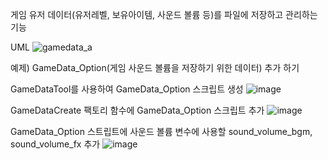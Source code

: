 게임 유저 데이터(유저레벨, 보유아이템, 사운드 볼륨 등)를 파일에 저장하고 관리하는 기능


UML
![gamedata_a](https://github.com/wyuurla/Unity-GameData/assets/37171461/30de32b6-a5ba-4858-8143-7c145b7710a6)

예제) GameData_Option(게임 사운드 볼륨을 저장하기 위한 데이터) 추가 하기

GameDataTool를 사용하여 GameData_Option 스크립트 생성
![image](https://github.com/wyuurla/Unity-GameData/assets/37171461/1aedacda-7004-48ef-bca4-63403e38a86a)

GameDataCreate 팩토리 함수에 GameData_Option 스크립트 추가
![image](https://github.com/wyuurla/Unity-GameData/assets/37171461/f81b9523-e8ee-44bf-879f-2d493d1a7ebd)

GameData_Option 스트립트에 사운드 볼륨 변수에 사용할 sound_volume_bgm, sound_volume_fx 추가
![image](https://github.com/wyuurla/Unity-GameData/assets/37171461/d3070d31-f383-4b56-883e-b05e1a0266e4)

